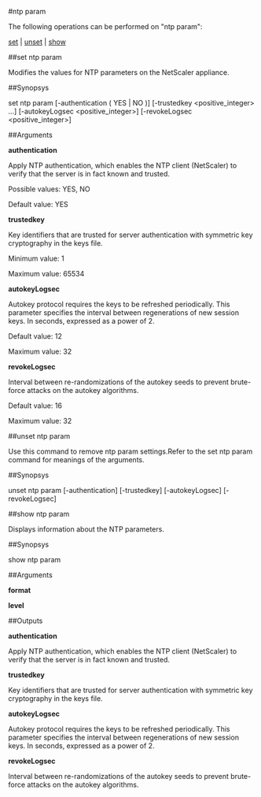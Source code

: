 #ntp param

The following operations can be performed on "ntp param":


[set](#set-ntp-param) | [unset](#unset-ntp-param) | [show](#show-ntp-param)

##set ntp param

Modifies the values for NTP parameters on the NetScaler appliance.


##Synopsys

set ntp param [-authentication ( YES | NO )] [-trustedkey &lt;positive_integer> ...] [-autokeyLogsec &lt;positive_integer>] [-revokeLogsec &lt;positive_integer>]


##Arguments

<b>authentication</b>
Apply NTP authentication, which enables the NTP client (NetScaler) to verify that the server is in fact known and trusted.
Possible values: YES, NO
Default value: YES

<b>trustedkey</b>
Key identifiers that are trusted for server authentication with symmetric key cryptography in the keys file.
Minimum value: 1
Maximum value: 65534

<b>autokeyLogsec</b>
Autokey protocol requires the keys to be refreshed periodically. This parameter specifies the interval between regenerations of new session keys. In seconds, expressed as a power of 2.
Default value: 12
Maximum value: 32

<b>revokeLogsec</b>
Interval between re-randomizations of the autokey seeds to prevent brute-force attacks on the autokey algorithms.
Default value: 16
Maximum value: 32



##unset ntp param

Use this command to remove ntp param settings.Refer to the set ntp param command for meanings of the arguments.


##Synopsys

unset ntp param [-authentication] [-trustedkey] [-autokeyLogsec] [-revokeLogsec]


##show ntp param

Displays information about the NTP parameters.


##Synopsys

show ntp param


##Arguments

<b>format</b>

<b>level</b>



##Outputs

<b>authentication</b>
Apply NTP authentication, which enables the NTP client (NetScaler) to verify that the server is in fact known and trusted.

<b>trustedkey</b>
Key identifiers that are trusted for server authentication with symmetric key cryptography in the keys file.

<b>autokeyLogsec</b>
Autokey protocol requires the keys to be refreshed periodically. This parameter specifies the interval between regenerations of new session keys. In seconds, expressed as a power of 2.

<b>revokeLogsec</b>
Interval between re-randomizations of the autokey seeds to prevent brute-force attacks on the autokey algorithms.



